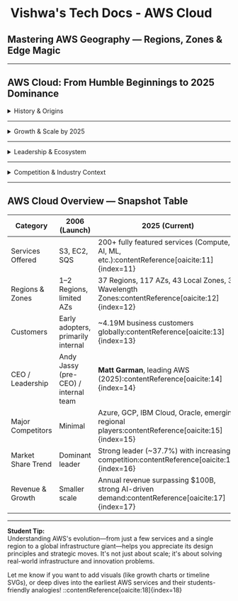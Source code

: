 # ​ Vishwa's Tech Docs - AWS Cloud

## Mastering AWS Geography — Regions, Zones & Edge Magic

---

##  AWS Cloud: From Humble Beginnings to 2025 Dominance

<details>
<summary>History & Origins</summary>

- **Early roots (2000–2005):** AWS emerged internally as Amazon sought scalable infrastructure to support fast growth—this groundwork paved the way for cloud innovation.:contentReference[oaicite:1]{index=1}  
- **Public launch (2002 vs. 2006):** A debut in 2002 offered access to Amazon product data via web services, but the true cloud infrastructure era began in **spring 2006** with the launch of S3 and EC2.:contentReference[oaicite:2]{index=2}  
- **Early expansion:** The platform added essential services like SQS, S3, and EC2, gaining rapid traction as reliability and flexibility grew.:contentReference[oaicite:3]{index=3}

</details>

---

<details>
<summary>Growth & Scale by 2025</summary>

- **Number of services:** AWS has expanded to **over 200 fully featured services** by 2025.:contentReference[oaicite:4]{index=4}  
- **Global footprint:** There are **37 launched geographic Regions**, **117 Availability Zones**, along with **43 Local Zones** and **31 Wavelength Zones**—AWS continues its aggressive infrastructure expansion.:contentReference[oaicite:5]{index=5}  
- **Customer base:** As of 2025, AWS serves around **4.19 million business customers**, including Fortune 500 firms and startups alike.:contentReference[oaicite:6]{index=6}

</details>

---

<details>
<summary>Leadership & Ecosystem</summary>

- **CEO:** As of mid-2025, **Matt Garman** is the CEO of AWS, steering the company into the era of AI, sustainability, and global expansion.:contentReference[oaicite:7]{index=7}  
- **Ecosystem:** AWS is bolstered by a massive partner network, developer community, and industry events—reinforcing its innovation-driven culture.

</details>

---

<details>
<summary>Competition & Industry Context</summary>

- **AWS’s market position:** AWS remains the global leader in IaaS with ~37.7% market share (down from 39%), while **Microsoft Azure** and **Google Cloud** are gaining, now around ~23.9% and ~9% respectively.:contentReference[oaicite:8]{index=8}  
- **Key competitors:** Besides Azure and GCP, AWS rivals include **IBM Cloud**, **Oracle Cloud Infrastructure**, **Alibaba Cloud**, and regional players.:contentReference[oaicite:9]{index=9}  
- **Cloud ecosystem outlook:** In **2025 Q2**, global cloud infrastructure spending hit **$99 billion**, signaling surging demand—even as AWS shares face pressure from AI-led growth at rivals.:contentReference[oaicite:10]{index=10}

</details>

---

##  AWS Cloud Overview — Snapshot Table

| Category             | 2006 (Launch)                          | 2025 (Current)                                               |
|---------------------|------------------------------------------|----------------------------------------------------------------|
| Services Offered     | S3, EC2, SQS                            | 200+ fully featured services (Compute, AI, ML, etc.):contentReference[oaicite:11]{index=11} |
| Regions & Zones      | 1–2 Regions, limited AZs                | 37 Regions, 117 AZs, 43 Local Zones, 31 Wavelength Zones:contentReference[oaicite:12]{index=12} |
| Customers            | Early adopters, primarily internal      | ~4.19M business customers globally:contentReference[oaicite:13]{index=13}         |
| CEO / Leadership     | Andy Jassy (pre-CEO) / internal team    | **Matt Garman**, leading AWS (2025):contentReference[oaicite:14]{index=14}      |
| Major Competitors    | Minimal                                 | Azure, GCP, IBM Cloud, Oracle, emerging regional players:contentReference[oaicite:15]{index=15} |
| Market Share Trend   | Dominant leader                         | Strong leader (~37.7%) with increasing competition:contentReference[oaicite:16]{index=16} |
| Revenue & Growth     | Smaller scale                           | Annual revenue surpassing $100B, strong AI-driven demand:contentReference[oaicite:17]{index=17} |

---

**Student Tip:**  
Understanding AWS's evolution—from just a few services and a single region to a global infrastructure giant—helps you appreciate its design principles and strategic moves. It's not just about scale; it's about solving real-world infrastructure and innovation problems.

Let me know if you want to add visuals (like growth charts or timeline SVGs), or deep dives into the earliest AWS services and their students-friendly analogies!
::contentReference[oaicite:18]{index=18}
